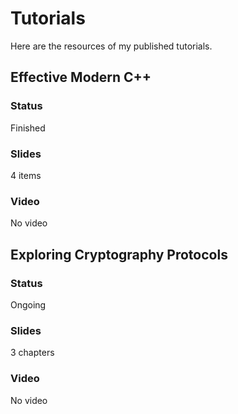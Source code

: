 # Tutorials

Here are the resources of my published tutorials.

## Effective Modern C++
### Status
Finished
### Slides 
4 items
### Video
No video

## Exploring Cryptography Protocols
### Status
Ongoing
### Slides 
3 chapters
### Video
No video
